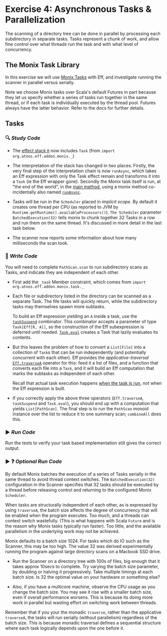 # Exercise 4: Asynchronous Tasks & Parallelization

The scanning of a directory tree can be done in parallel by processing each subdirectory in separate tasks. Tasks represent
a chunk of work, and allow fine control over what threads run the task and with what level of concurrency.

## The Monix Task Library

In this exercise we will use [Monix Tasks](https://monix.io/docs/2x/eval/task.html) with Eff, and investigate running the
scanner in parallel versus serially.

Note we choose Monix tasks over Scala's default Futures in part because they let us specify whether a series of tasks run
together in the same thread, or if each task is individually executed by the thread pool. Futures always have the latter behavior.
 Refer to the docs for further details.

## Tasks

### :mag: _Study Code_

   - The [effect stack `R`](https://github.com/benhutchison/GettingWorkDoneWithExtensibleEffects/blob/master/exercise4/src/main/scala/scan/Scanner.scala#L30)
    now includes `Task` (from `import org.atnos.eff.addon.monix._`)

   - The interpretation of the stack has changed in *two* places. Firstly, the very final step of the interpretation chain
   is now `runAsync`, which takes an Eff expression with only the Task effect remain and transforms it into a `Task`
   (ie the Eff wrapper gone). Secondly the Monix task itself is run, at "the end of the world", in the
   [main method](https://github.com/benhutchison/GettingWorkDoneWithExtensibleEffects/blob/master/exercise4/src/main/scala/scan/Scanner.scala#L31),
   using a monix method co-incidentally also named [`runAsync`](https://monix.io/docs/2x/eval/task.html#execution-runasync--foreach).

   - Tasks will be run in the `Scheduler` placed in *implicit scope*. By default it
    creates one thread per CPU (as reported to JVM by `Runtime.getRuntime().availableProcessors()`). `The Scheduler` parameter
    `BatchedExecution(32)` tells monix to chunk together 32 Tasks in a row and run them on the same thread.
    It's discussed in more detail in the last task below.

   - The scanner now reports some information about how many milliseconds the scan took.


### :pencil: _Write Code_

You will need to complete `PathScan.scan` to run subdirectory scans as Tasks, and indicate they are independent of each other.

- First add the `_task` Member constraint, which comes from `import org.atnos.eff.addon.monix.task._`

- Each file or subdirectory listed in the directory can be scanned as a separate Task. The file tasks will quickly return,
while the subdirectory tasks may themselves spawn more subtasks.

   To build an Eff expression yielding an `A` inside a task, use the
[`taskSuspend`](https://github.com/atnos-org/eff/blob/81fd2affeab65e9621cb4a6cba35d0539d201954/monix/shared/src/main/scala/org/atnos/eff/addon/monix/TaskEffect.scala#L26)
combinator. This combinator accepts a parameter of type `Task[Eff[R, A]]`, so the construction of the Eff subexpression
is deferred until needed. [`Task.eval`](https://monix.io/docs/2x/eval/task.html#taskeval-delay)
creates a Task that lazily evaluates its contents.

- But this leaves the problem of how to convert a `List[File]` into a collection of `Task`s that can be run independently
(and potentially concurrent with each other).
Eff provides the *applicative-traversal* [`Eff.traverseA`](https://github.com/atnos-org/eff/blob/81fd2affeab65e9621cb4a6cba35d0539d201954/shared/src/main/scala/org/atnos/eff/Eff.scala#L276)
operator for this: feed it a list of files, and a function that converts each file
into a `Task`, and it will build an Eff computation that marks the subtasks as independent of each other.

   Recall that actual task execution happens
   [when the task is run](https://github.com/benhutchison/GettingWorkDoneWithExtensibleEffects/blob/master/exercise4/src/main/scala/scan/Scanner.scala#L31),
   *not* when the Eff expression is built.

- If you correctly apply the above three operators (`Eff.traverseA`, `taskSuspend` and `Task.eval`), you should end up with
   a computation that yields `List[PathScan]`. The final step is to run the `PathScan` monoid instance over the list
   to reduce it to one summary scan; `combineAll` does this.

### :arrow_forward: _Run Code_

Run the tests to verify your task based implementation still gives the correct output.


### :arrow_forward: :question: _Optional Run Code_

By default Monix batches the execution of a series of Tasks serially in the same thread to avoid thread context switches.
The `BatchedExecution(32)` configuration in the Scanner specifies that 32 tasks should be executed by a thread before
releasing control and returning to the configured Monix `Scheduler`.

When tasks are structurally independent of each other, as is expressed by using `traverseA`, the batch size affects the
degree of concurrency that will be enabled when the program executes. Too much, and a threads can context switch wastefully.
(This is what happens with Scala `Future` and is the reason why Monix tasks typically run faster). Too little, and the available
parallelism in the underlying work may not be achieved.

Monix defaults to a batch size 1024. For tasks which do IO such as the Scanner, this may be too high. The value 32 was
derived experimentally running the program against large directory scans on a Macbook SSD drive.

- Run the Scanner on a directory tree with 100s of files, big enough that it takes approx 10secs to complete.
Try varying the batch size parameter, by doubling or halving it progressively.
Take multiple timings at each batch size. Is 32 the optimal value on your hardware or something else?

- Also, if you have a multicore machine, observe the CPU usage as you change the batch size. You may see it rise with
a smaller batch size, even if overall performance worsens. This is because its doing more work in parallel but wasting
effort on switching work between threads.

Remember that if you your the monadic `traverse`, rather than the applicative `traverseA`, the tasks will run serially
(without parallelism) regardless of the batch size. This is because monadic traversal defines a sequential structure where each task
logically depends upon the one before it.
